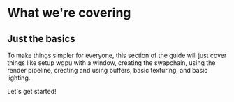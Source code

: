 # What we're covering

## Just the basics
To make things simpler for everyone, this section of the guide will just cover things like setup wgpu with a window, creating the swapchain, using the render pipeline, creating and using buffers, basic texturing, and basic lighting.

Let's get started!
